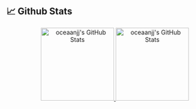 ##   📈 Github Stats



<div align="center" style="display: flex; justify-content: center;">
 <a href="https://git.io/streak-stats">
        <img height = "170px" src="https://github-readme-streak-stats.herokuapp.com/?user=oceaanjj&theme=jolly&hide_border=true" alt="oceaanjj's GitHub Stats" />
        <img height = "170px" src="https://github-readme-stats.vercel.app/api/top-langs/?username=oceaanjj&theme=jolly&show_icons=true&hide_border=true&layout=compact" alt="oceaanjj's GitHub Stats" />
        
 </a>
</div>








<!---
oceaanjj/oceaanjj is a ✨ special ✨ repository because its `README.md` (this file) appears on your GitHub profile.
You can click the Preview link to take a look at your changes.
--->
